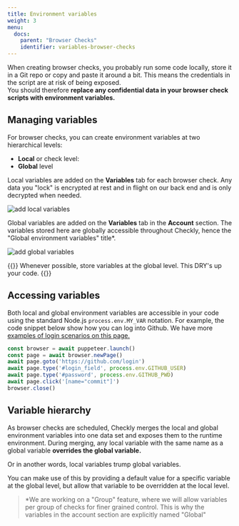 ```yaml
---
title: Environment variables
weight: 3
menu:
  docs:
    parent: "Browser Checks"
    identifier: variables-browser-checks
---
```


When creating browser checks, you probably run some code locally, store it in a Git repo or copy and paste it around
a bit. This means the credentials in the script are at risk of being exposed.  
You should therefore **replace any confidential data in your browser check scripts with environment variables.**  

## Managing variables

For browser checks, you can create environment variables at two hierarchical levels:

- **Local** or check level:
- **Global** level

Local variables are added on the **Variables** tab for each browser check. Any data you "lock" is
encrypted at rest and in flight on our back end and is only decrypted when needed.

![add local variables](/docs/images/browser-checks/add-local-variable.png)


Global variables are added on the **Variables** tab in the **Account** section. The variables stored here are globally accessible 
throughout Checkly, hence the "Global environment variables" title*. 

![add global variables](/docs/images/api-checks/add-variables.png)

{{<info >}}
Whenever possible, store variables at the global level. This DRY's up your code.
{{</info>}}

## Accessing variables

Both local and global environment variables are accessible in your code using the standard Node.js `process.env.MY_VAR` notation. 
For example, the code snippet below show how you can log into Github. We have more [examples of login scenarios on this page.](/docs/browser-checks/login-scenarios/)

```js
const browser = await puppeteer.launch()
const page = await browser.newPage()
await page.goto('https://github.com/login')
await page.type('#login_field', process.env.GITHUB_USER)
await page.type('#password', process.env.GITHUB_PWD)
await page.click('[name="commit"]')
browser.close()
``` 

## Variable hierarchy

As browser checks are scheduled, Checkly merges the local and global environment variables into one data set and exposes them
to the runtime environment. During merging, any local variable with the same name as a global variable **overrides the global variable.**  

Or in another words, local variables trump global variables.  

You can make use of this by providing a default value for a specific variable at the global level, but allow that variable to 
be overridden at the local level.

> *We are working on a "Group" feature, where we will allow variables per group of checks for finer grained control. This is why the variables in the account section are explicitly named "Global"




